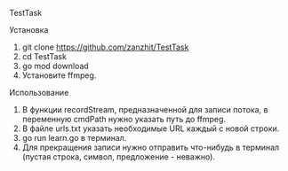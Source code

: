 TestTask

Установка
1. git clone https://github.com/zanzhit/TestTask
2. cd TestTask
3. go mod download
4. Установите ffmpeg.

Использование
1. В функции recordStream, предназначенной для записи потока, в переменную  cmdPath нужно указать путь до ffmpeg.
2. В файле urls.txt указать необходимые URL каждый с новой строки.
3. go run learn.go в терминал.
4. Для прекращения записи нужно отправить что-нибудь в терминал (пустая строка, символ, предложение - неважно).